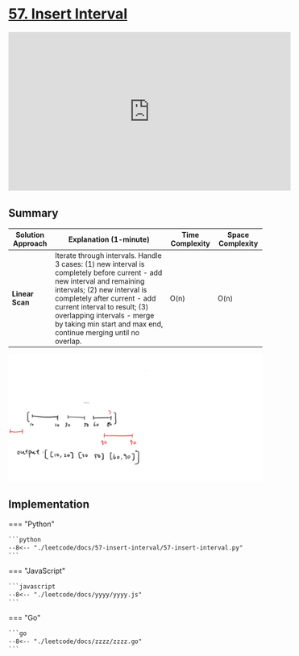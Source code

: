 # [57. Insert Interval](https://leetcode.com/problems/insert-interval/description/)


<iframe width="560" height="315" src="https://www.youtube.com/embed/A8NUOmlwOlM?si=X1_Z2Ra7iNMorfaa" title="YouTube video player" frameborder="0" allow="accelerometer; autoplay; clipboard-write; encrypted-media; gyroscope; picture-in-picture; web-share" referrerpolicy="strict-origin-when-cross-origin" allowfullscreen></iframe>


## Summary

| **Solution Approach** | **Explanation (1-minute)** | **Time Complexity** | **Space Complexity** |
| --------------------- | -------------------------- | ------------------- | -------------------- |
| **Linear Scan**       | Iterate through intervals. Handle 3 cases: (1) new interval is completely before current - add new interval and remaining intervals; (2) new interval is completely after current - add current interval to result; (3) overlapping intervals - merge by taking min start and max end, continue merging until no overlap. | O(n) | O(n) |

![](./explanation.excalidraw.svg)

## Implementation

=== "Python"

    ```python
    --8<-- "./leetcode/docs/57-insert-interval/57-insert-interval.py"
    ```

=== "JavaScript"

    ```javascript
    --8<-- "./leetcode/docs/yyyy/yyyy.js"
    ```

=== "Go"

    ```go
    --8<-- "./leetcode/docs/zzzz/zzzz.go"
    ```

